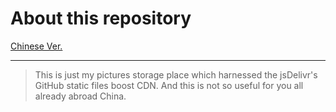 # About this repository
[Chinese Ver.](./)

------

> This is just my pictures storage place which harnessed the jsDelivr's GitHub static files boost CDN. And this is not so useful for you all already abroad China.
